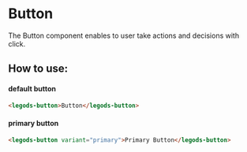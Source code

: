 # Button
The Button component enables to user take actions and decisions with click.

## How to use:

#### default button

```html
<legods-button>Button</legods-button>
```

#### primary button

```html
<legods-button variant="primary">Primary Button</legods-button>
```